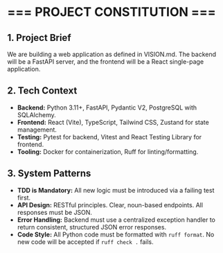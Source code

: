 # === PROJECT CONSTITUTION ===

## 1. Project Brief

We are building a web application as defined in VISION.md. The backend will be a FastAPI server, and the frontend will be a React single-page application.

## 2. Tech Context

- **Backend:** Python 3.11+, FastAPI, Pydantic V2, PostgreSQL with SQLAlchemy.
- **Frontend:** React (Vite), TypeScript, Tailwind CSS, Zustand for state management.
- **Testing:** Pytest for backend, Vitest and React Testing Library for frontend.
- **Tooling:** Docker for containerization, Ruff for linting/formatting.

## 3. System Patterns

- **TDD is Mandatory:** All new logic must be introduced via a failing test first.
- **API Design:** RESTful principles. Clear, noun-based endpoints. All responses must be JSON.
- **Error Handling:** Backend must use a centralized exception handler to return consistent, structured JSON error responses.
- **Code Style:** All Python code must be formatted with `ruff format`. No new code will be accepted if `ruff check .` fails.
